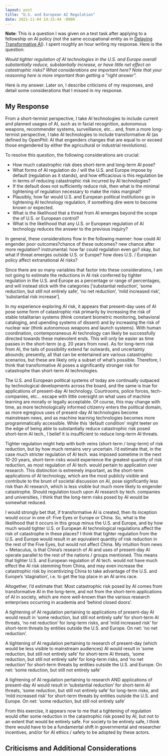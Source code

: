 ```yaml
---
layout: post
title: "U.S. and European AI Regulation"
date: 2021-11-04 14:15:44 -0000
---
```


__Note__: This is a question I was given on a test task after applying to a fellowship on AI policy (not the same occupational entity as in [Delaying Transformative AI](https://tmartin2.github.io/blog/2021/09/16/Delaying-Transformative-AI.html)). I spent roughly an hour writing my response. Here is the question:

_Would tighter regulation of AI technologies in the U.S. and Europe overall substantially reduce, substantially increase, or have little net effect on catastrophic risks? What considerations are important here? Note that your reasoning here is more important than getting a "right answer"._

Here is my answer. Later on, I describe criticisms of my responses, and detail some considerations that I missed in my response.

## My Response

From a short-termist perspective, I take AI technologies to include current and planned usages of AI, such as in facial recognition, autonomous weapons, recommender systems, surveillance, etc… and, from a more long-termist perspective, I take AI technologies to include transformative AI (as defined by OpenPhil: AI that engenders changes that are equal to or exceed those engendered by either the agricultural or industrial revolutions).

To resolve this question, the following considerations are crucial:
- How much catastrophic risk does short-term and long-term AI pose?
- What forms of AI regulation do / will the U.S. and Europe impose by default (regulation as it stands), and how efficacious is this regulation be in terms of reducing catastrophic risk incurred by AI technologies?
- If the default does not sufficiently reduce risk, then what is the minimal tightening of regulation necessary to make the risks marginal?
- Plausibly, how far would U.S. and European political institutions go in tightening AI technology regulation, if something dire were to become known or expected.
- What is the likelihood that a threat from AI emerges beyond the scope the of U.S. or European control?
- What is the likelihood that any U.S. or European regulation of AI technology reduces the answer to the previous inquiry?

In general, these considerations flow in the following manner: how could AI engender poor outcomes?chance of these outcomes? new chance after more regulation? instrumental: how far could regulation even go? okay, but what if threat emerges outside U.S. or Europe? how does U.S. / European policy affect extranational AI risks?

Since there are so many variables that factor into these considerations, I am not going to estimate the reductions in AI risk conferred by tighter regulation in the U.S. and Europe as a percentage or range of percentages, and will instead stick with the categories [‘substantial reduction’, ‘some reduction, but still not entirely safe’, ‘no net reduction’, ‘mild increased risk’, ‘substantial risk increase’].

In my experience exploring AI risk, it appears that present-day uses of AI pose some form of catastrophic risk primarily by increasing the risk of stable totalitarian systems (think constant biometric monitoring, behavioral cataloging, and upending systems of dissent) and by increasing the risk of nuclear war (think autonomous weapons and launch systems). With human coordination, contemporaneous AI technology can likely be successfully directed towards these malevolent ends. This will only be easier as time passes in the short-term (e.g. 20 years from now). As for long-term risk from AI, the tails of possibility extend far outwards, and uncertainty abounds; presently, all that can be entertained are various catastrophic scenarios, but these are likely only a subset of what’s possible. Therefore, I think that transformative AI poses a significantly stronger risk for catastrophe than short-term AI technologies.

The U.S. and European political systems of today are continually outpaced by technological developments across the board, and the same is true for applications of present-day AI technology. Courtrooms, police forces, tech-companies, etc… escape with little oversight on what uses of machine learning are morally or legally acceptable. Of course, this may change with time, as more technologically informed citizenry enters the political domain, as more egregious uses of present-day AI technologies become mainstream news, and as machine learning technologies becomes more programmatically accessible. While this ‘default condition’ might teeter on the edge of being able to substantially reduce catastrophic risk posed short-term AI tech., I belief it is insufficient to reduce long-term AI threats.

Tighter regulation might help with both veins (short-term / long-term) of risk reduction, but by how much remains very uncertain. I’d estimate that, in the case much stricter regulation of AI tech. was imposed sometime in the next 10-20 years, short-term risks would experience the greatest quantity of risk reduction, as most regulation of AI tech. would pertain to application over research. This distinction is extremely important, as the short-term applications of AI technology, which are the most publicly visible and contribute to the brunt of societal discussion on AI, pose significantly less risk than AI research, which is less visible but much more likely to engender catastrophe. Should regulation touch upon AI research by tech. companies and universities, I think that the long-term risks posed by AI would be somewhat reduced.

I would strongly bet that, if transformative AI is created, then its inception would occur in one of: Five Eyes or Europe or China. So, what is the likelihood that it occurs in this group minus the U.S. and Europe, and by how much would tighter U.S. or European AI technological regulations affect the risk of catastrophe in these places? I think that tighter regulation from the U.S. and Europe would result in an equivalent quantity of risk reduction in the rest of the Five Eyes, but would not affect China. My intuition from news + Metaculus, is that China’s research of AI and uses of present-day AI operate parallel to the rest of the nations / groups mentioned. This means that tighter U.S. and European regulation of AI tech. would not have much effect the AI risk stemming from China, and may even increase the catastrophic risk by incentivizing China to take advantage of the U.S. and Europe’s ‘stagnation’, i.e. to get the top place in an AI arms race.

Altogether, I’d estimate that:
Most catastrophic risk posed by AI comes from transformative AI in the long-term, and not from the short-term applications of AI in society, which are more well-known than the various research enterprises occurring in academia and ‘behind closed doors’.

A tightening of AI regulation pertaining to applications of present-day AI would result in ‘some reduction, but still not entirely safe’ for short-term AI threats, ‘no net reduction’ for long-term risks, and ‘mild increased risk’ for short-term threats by entities outside the U.S. and Europe. On net: ‘no net reduction’.

A tightening of AI regulation pertaining to research of present-day (which would be less visible to mainstream audiences) AI would result in ‘some reduction, but still not entirely safe’ for short-term AI threats, ‘some reduction, but still not entirely safe’ for long-term risks, and ‘no net reduction’ for short-term threats by entities outside the U.S. and Europe. On net: ‘some reduction, but still not entirely safe’

A tightening of AI regulation pertaining to research AND applications of present-day AI would result in ‘substantial reduction’ for short-term AI threats, ‘some reduction, but still not entirely safe’ for long-term risks, and ‘mild increased risk’ for short-term threats by entities outside the U.S. and Europe. On net: ‘some reduction, but still not entirely safe’

From this exercise, it appears now to me that a tightening of regulation would ofter some reduction in the catastrophic risk posed by AI, but not to an extent that would be entirely safe. For society to be entirely safe, I think there would have to be a fundamental shift in governmental and researcher incentives, and/or for AI ethics / safety to be adopted by these actors.

## Criticisms and Additional Considerations
